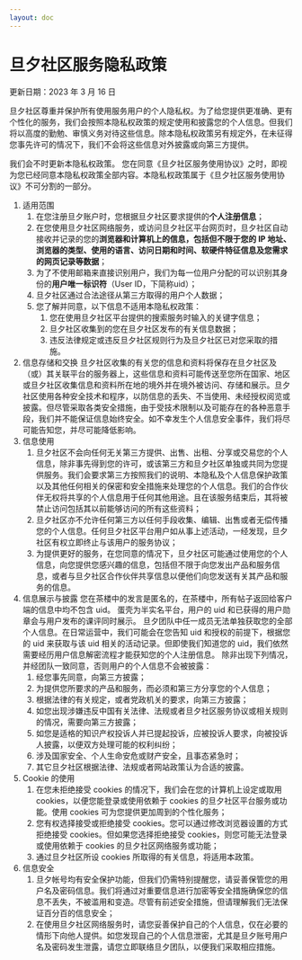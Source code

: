 ```yaml
---
layout: doc
---
```


# 旦夕社区服务隐私政策

更新日期：2023 年 3 月 16 日

   旦夕社区尊重并保护所有使用服务用户的个人隐私权。为了给您提供更准确、更有个性化的服务，我们会按照本隐私权政策的规定使用和披露您的个人信息。但我们将以高度的勤勉、审慎义务对待这些信息。除本隐私权政策另有规定外，在未征得您事先许可的情况下，我们不会将这些信息对外披露或向第三方提供。
   
   我们会不时更新本隐私权政策。 您在同意《旦夕社区服务使用协议》之时，即视为您已经同意本隐私权政策全部内容。本隐私权政策属于《旦夕社区服务使用协议》不可分割的一部分。

1. 适用范围
   1. 在您注册旦夕账户时，您根据旦夕社区要求提供的**个人注册信息**；
   2. 在您使用旦夕社区网络服务，或访问旦夕社区平台网页时，旦夕社区自动接收并记录的您的**浏览器和计算机上的信息，包括但不限于您的 IP 地址、浏览器的类型、使用的语言、访问日期和时间、软硬件特征信息及您需求的网页记录等数据**；
   3. 为了不使用邮箱来直接识别用户，我们为每一位用户分配的可以识别其身份的**用户唯一标识符**（User ID，下简称uid）；
   4. 旦夕社区通过合法途径从第三方取得的用户个人数据；
   5. 您了解并同意，以下信息不适用本隐私权政策：
      1. 您在使用旦夕社区平台提供的搜索服务时输入的关键字信息；
      2. 旦夕社区收集到的您在旦夕社区发布的有关信息数据；
      3. 违反法律规定或违反旦夕社区规则行为及旦夕社区已对您采取的措施。
2. 信息存储和交换
   旦夕社区收集的有关您的信息和资料将保存在旦夕社区及（或）其关联平台的服务器上，这些信息和资料可能传送至您所在国家、地区或旦夕社区收集信息和资料所在地的境外并在境外被访问、存储和展示。旦夕社区使用各种安全技术和程序，以防信息的丢失、不当使用、未经授权阅览或披露。但尽管采取各类安全措施，由于受技术限制以及可能存在的各种恶意手段，我们并不能保证信息始终安全。如不幸发生个人信息安全事件，我们将尽可能告知您，并尽可能降低影响。
3. 信息使用
   1. 旦夕社区不会向任何无关第三方提供、出售、出租、分享或交易您的个人信息，除非事先得到您的许可，或该第三方和旦夕社区单独或共同为您提供服务。我们会要求第三方按照我们的说明、本隐私及个人信息保护政策以及其他任何相关的保密和安全措施来处理您的个人信息。我们的合作伙伴无权将共享的个人信息用于任何其他用途。且在该服务结束后，其将被禁止访问包括其以前能够访问的所有这些资料；
   2. 旦夕社区亦不允许任何第三方以任何手段收集、编辑、出售或者无偿传播您的个人信息。任何旦夕社区平台用户如从事上述活动，一经发现，旦夕社区有权立即终止与该用户的服务协议；
   3. 为提供更好的服务，在您同意的情况下，旦夕社区可能通过使用您的个人信息，向您提供您感兴趣的信息，包括但不限于向您发出产品和服务信息，或者与旦夕社区合作伙伴共享信息以便他们向您发送有关其产品和服务的信息。
4. 信息展示与披露
   您在茶楼中的发言是匿名的，在茶楼中，所有帖子返回给客户端的信息中均不包含 uid。
   蛋壳为半实名平台，用户的 uid 和已获得的用户勋章会与用户发布的课评同时展示。
   旦夕团队中任一成员无法单独获取您的全部个人信息。在日常运营中，我们可能会在您告知 uid 和授权的前提下，根据您的 uid 来获取与该 uid 相关的活动记录。但即使我们知道您的 uid，我们依然需要经历用户信息解密流程才能获知您的个人注册信息。
   除非出现下列情况，并经团队一致同意，否则用户的个人信息不会被披露：
   1. 经您事先同意，向第三方披露；
   2. 为提供您所要求的产品和服务，而必须和第三方分享您的个人信息；
   3. 根据法律的有关规定，或者党政机关的要求，向第三方披露；
   4. 如您出现涉嫌违反中国有关法律、法规或者旦夕社区服务协议或相关规则的情况，需要向第三方披露；
   5. 如您是适格的知识产权投诉人并已提起投诉，应被投诉人要求，向被投诉人披露，以便双方处理可能的权利纠纷；
   6. 涉及国家安全、个人生命安危或财产安全，且事态紧急时；
   7. 其它旦夕社区根据法律、法规或者网站政策认为合适的披露。
5. Cookie 的使用
   1. 在您未拒绝接受 cookies 的情况下，我们会在您的计算机上设定或取用 cookies，以便您能登录或使用依赖于 cookies 的旦夕社区平台服务或功能。使用 cookies 可为您提供更加周到的个性化服务；
   2. 您有权选择接受或拒绝接受 cookies。您可以通过修改浏览器设置的方式拒绝接受 cookies。但如果您选择拒绝接受 cookies，则您可能无法登录或使用依赖于 cookies 的旦夕社区网络服务或功能；
   3. 通过旦夕社区所设 cookies 所取得的有关信息，将适用本政策。
6. 信息安全
   1. 旦夕帐号均有安全保护功能，但我们仍需特别提醒您，请妥善保管您的用户名及密码信息。我们将通过对重要信息进行加密等安全措施确保您的信息不丢失，不被滥用和变造。尽管有前述安全措施，但请理解我们无法保证百分百的信息安全；
   2. 在使用旦夕社区网络服务时，请您妥善保护自己的个人信息，仅在必要的情形下向他人提供。如您发现自己的个人信息泄密，尤其是旦夕账号用户名及密码发生泄露，请您立即联络旦夕团队，以便我们采取相应措施。
